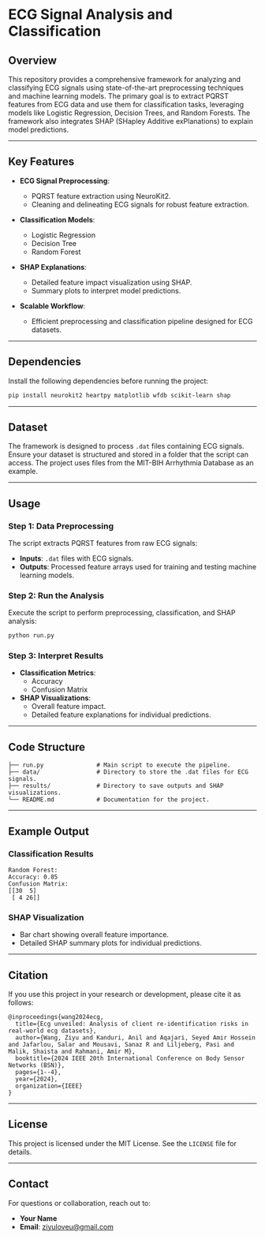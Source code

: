 # ECG Signal Analysis and Classification

## Overview

This repository provides a comprehensive framework for analyzing and classifying ECG signals using state-of-the-art preprocessing techniques and machine learning models. The primary goal is to extract PQRST features from ECG data and use them for classification tasks, leveraging models like Logistic Regression, Decision Trees, and Random Forests. The framework also integrates SHAP (SHapley Additive exPlanations) to explain model predictions.

---

## Key Features

- **ECG Signal Preprocessing**:
  - PQRST feature extraction using NeuroKit2.
  - Cleaning and delineating ECG signals for robust feature extraction.

- **Classification Models**:
  - Logistic Regression
  - Decision Tree
  - Random Forest

- **SHAP Explanations**:
  - Detailed feature impact visualization using SHAP.
  - Summary plots to interpret model predictions.

- **Scalable Workflow**:
  - Efficient preprocessing and classification pipeline designed for ECG datasets.

---

## Dependencies

Install the following dependencies before running the project:

```bash
pip install neurokit2 heartpy matplotlib wfdb scikit-learn shap
```

---

## Dataset

The framework is designed to process `.dat` files containing ECG signals. Ensure your dataset is structured and stored in a folder that the script can access. The project uses files from the MIT-BIH Arrhythmia Database as an example.

---

## Usage

### Step 1: Data Preprocessing

The script extracts PQRST features from raw ECG signals:

- **Inputs**: `.dat` files with ECG signals.
- **Outputs**: Processed feature arrays used for training and testing machine learning models.

### Step 2: Run the Analysis

Execute the script to perform preprocessing, classification, and SHAP analysis:

```bash
python run.py
```

### Step 3: Interpret Results

- **Classification Metrics**:
  - Accuracy
  - Confusion Matrix
- **SHAP Visualizations**:
  - Overall feature impact.
  - Detailed feature explanations for individual predictions.

---

## Code Structure

```
├── run.py               # Main script to execute the pipeline.
├── data/                # Directory to store the .dat files for ECG signals.
├── results/             # Directory to save outputs and SHAP visualizations.
└── README.md            # Documentation for the project.
```

---

## Example Output

### Classification Results

```
Random Forest:
Accuracy: 0.85
Confusion Matrix:
[[30  5]
 [ 4 26]]
```

### SHAP Visualization

- Bar chart showing overall feature importance.
- Detailed SHAP summary plots for individual predictions.

---

## Citation

If you use this project in your research or development, please cite it as follows:

```
@inproceedings{wang2024ecg,
  title={Ecg unveiled: Analysis of client re-identification risks in real-world ecg datasets},
  author={Wang, Ziyu and Kanduri, Anil and Aqajari, Seyed Amir Hossein and Jafarlou, Salar and Mousavi, Sanaz R and Liljeberg, Pasi and Malik, Shaista and Rahmani, Amir M},
  booktitle={2024 IEEE 20th International Conference on Body Sensor Networks (BSN)},
  pages={1--4},
  year={2024},
  organization={IEEE}
}
```

---

## License

This project is licensed under the MIT License. See the `LICENSE` file for details.

---

## Contact

For questions or collaboration, reach out to:

- **Your Name**
- **Email**: ziyuloveu@gmail.com
